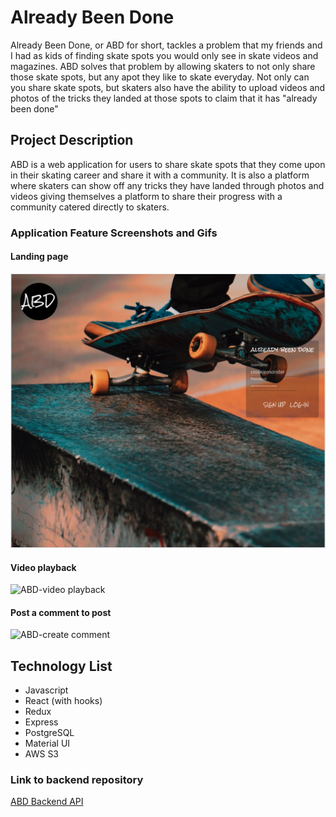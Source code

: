 # Already Been Done

Already Been Done, or ABD for short, tackles a problem that my friends and I had as kids of finding skate spots you would only see in skate videos and magazines. ABD solves that problem by allowing skaters to not only share those skate spots, but any apot they like to skate everyday. Not only can you share skate spots, but skaters also have the ability to upload videos and photos of the tricks they landed at those spots to claim that it has "already been done"

## Project Description

ABD is a web application for users to share skate spots that they come upon in their skating career and share it with a community. It is also a platform where skaters can show off any tricks they have landed through photos and videos giving themselves a platform to share their progress with a community catered directly to skaters.

### Application Feature Screenshots and Gifs

#### Landing page

![ABD-Landing page](/public/landing-page.png)

#### Video playback

![ABD-video playback](https://media.giphy.com/media/XEIfqFJkfLTaWSe5fO/giphy.gif)

#### Post a comment to post

![ABD-create comment](https://media.giphy.com/media/ZY399zr6rjcsx6Kjlx/giphy.gif)

## Technology List

- Javascript
- React (with hooks)
- Redux
- Express
- PostgreSQL
- Material UI
- AWS S3

### Link to backend repository

[ABD Backend API](https://github.com/JoshuaCachola/Already-Been-Done)